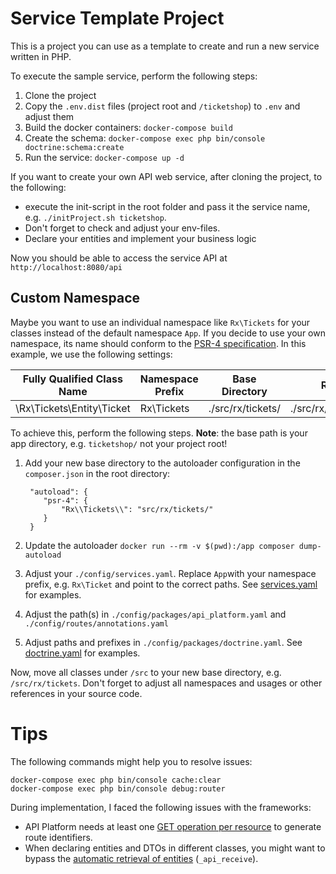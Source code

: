 # Service Template Project

This is a project you can use as a template to create and run a new service written in PHP.

To execute the sample service, perform the following steps:
1. Clone the project
2. Copy the `.env.dist` files (project root and `/ticketshop`) to `.env` and adjust them
3. Build the docker containers: `docker-compose build`
4. Create the schema: `docker-compose exec php bin/console doctrine:schema:create`
5. Run the service: `docker-compose up -d` 

If you want to create your own API web service, after cloning the project, to the following:

* execute the init-script in the root folder and pass it the service name, e.g. `./initProject.sh ticketshop`. 
* Don't forget to check and adjust your env-files.
* Declare your entities and implement your business logic
    
Now you should be able to access the service API at `http://localhost:8080/api`

## Custom Namespace

Maybe you want to use an individual namespace like `Rx\Tickets` for your classes instead of the default namespace `App`. 
If you decide to use your own namespace, its name should conform to the [PSR-4 specification](https://www.php-fig.org/psr/psr-4/). 
In this example, we use the following settings:

| Fully Qualified Class Name    | Namespace Prefix   | Base Directory           | Resulting File Path
| ----------------------------- |--------------------|--------------------------|-------------------------------------------
| \Rx\Tickets\Entity\Ticket     | Rx\Tickets         | ./src/rx/tickets/        | ./src/rx/tickets/Entity/Ticket.php

To achieve this, perform the following steps. **Note**: the base path is your app directory, e.g. `ticketshop/` not your project root!
1. Add your new base directory to the autoloader configuration in the `composer.json` in the root directory:

        "autoload": {
           "psr-4": {
               "Rx\\Tickets\\": "src/rx/tickets/"
           }
        }
2. Update the autoloader `docker run --rm -v $(pwd):/app composer dump-autoload`
3. Adjust your `./config/services.yaml`. Replace `App`with your namespace prefix, e.g. `Rx\Ticket` and point to the correct paths. 
   See [services.yaml](./ticketshop/config/services.yaml) for examples.
4. Adjust the path(s) in `./config/packages/api_platform.yaml` and `./config/routes/annotations.yaml`
5. Adjust paths and prefixes in `./config/packages/doctrine.yaml`. See [doctrine.yaml](ticketshop/config/packages/doctrine.yaml) for examples.

Now, move all classes under `/src` to your new base directory, e.g. `/src/rx/tickets`. 
Don't forget to adjust all namespaces and usages or other references in your source code.


# Tips

The following commands might help you to resolve issues:
    
    docker-compose exec php bin/console cache:clear
    docker-compose exec php bin/console debug:router

During implementation, I faced the following issues with the frameworks:

- API Platform needs at least one [GET operation per resource](https://github.com/api-platform/core/issues/640) to generate route identifiers. 
- When declaring entities and DTOs in different classes, you might want to bypass the [automatic retrieval of entities](https://api-platform.com/docs/core/operations/) (`_api_receive`).
